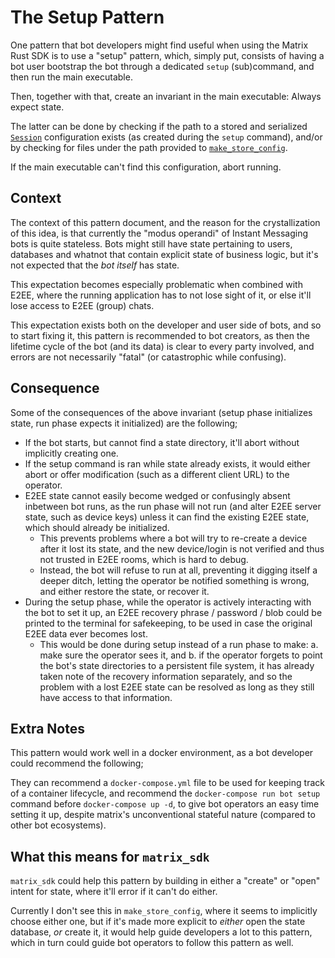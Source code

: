 # The Setup Pattern

One pattern that bot developers might find useful when using the Matrix Rust SDK is to use a "setup"
pattern, which, simply put, consists of having a bot user bootstrap the bot through a dedicated
`setup` (sub)command, and then run the main executable.

Then, together with that, create an invariant in the main executable: Always expect state.

The latter can be done by checking if the path to a stored and serialized
[`Session`](https://docs.rs/matrix-sdk/latest/matrix_sdk/struct.Session.html) configuration exists
(as created during the `setup` command), and/or by checking for files under the path provided to
[`make_store_config`](https://docs.rs/matrix-sdk/latest/matrix_sdk/store/fn.make_store_config.html).

If the main executable can't find this configuration, abort running.

## Context

The context of this pattern document, and the reason for the crystallization of this idea, is that
currently the "modus operandi" of Instant Messaging bots is quite stateless. Bots might still have
state pertaining to users, databases and whatnot that contain explicit state of business logic, but
it's not expected that the *bot itself* has state.

This expectation becomes especially problematic when combined with E2EE, where the running
application has to not lose sight of it, or else it'll lose access to E2EE (group) chats.

This expectation exists both on the developer and user side of bots, and so to start fixing
it, this pattern is recommended to bot creators, as then the lifetime cycle of the bot
(and its data) is clear to every party involved, and errors are not necessarily "fatal" (or
catastrophic while confusing).

## Consequence

Some of the consequences of the above invariant (setup phase initializes state, run phase expects it initialized) are the following;
- If the bot starts, but cannot find a state directory, it'll abort without implicitly creating one.
- If the setup command is ran while state already exists, it would either abort or offer
  modification (such as a different client URL) to the operator.
- E2EE state cannot easily become wedged or confusingly absent inbetween bot runs, as the run phase
  will not run (and alter E2EE server state, such as device keys) unless it can find the existing
  E2EE state, which should already be initialized.
  - This prevents problems where a bot will try to re-create a device after it lost its state, and
    the new device/login is not verified and thus not trusted in E2EE rooms, which is hard to debug.
  - Instead, the bot will refuse to run at all, preventing it digging itself a deeper ditch, letting
    the operator be notified something is wrong, and either restore the state, or recover it.
- During the setup phase, while the operator is actively interacting with the bot to set it up, an
  E2EE recovery phrase / password / blob could be printed to the terminal for safekeeping, to be used in
  case the original E2EE data ever becomes lost.
  - This would be done during setup instead of a run phase to make: a. make sure the operator sees
    it, and b. if the operator forgets to point the bot's state directories to a persistent file
    system, it has already taken note of the recovery information separately, and so the problem
    with a lost E2EE state can be resolved as long as they still have access to that
    information.

## Extra Notes

This pattern would work well in a docker environment, as a bot developer could recommend the
following;

They can recommend a `docker-compose.yml` file to be used for keeping track of a container
lifecycle, and recommend the `docker-compose run bot setup` command before `docker-compose up -d`,
to give bot operators an easy time setting it up, despite matrix's unconventional stateful nature
(compared to other bot ecosystems).

## What this means for `matrix_sdk`

`matrix_sdk` could help this pattern by building in either a "create" or "open" intent for state,
where it'll error if it can't do either.

Currently I don't see this in `make_store_config`, where it seems to implicitly choose either one,
but if it's made more explicit to *either* open the state database, *or* create it, it would help
guide developers a lot to this pattern, which in turn could guide bot operators to follow this
pattern as well.
